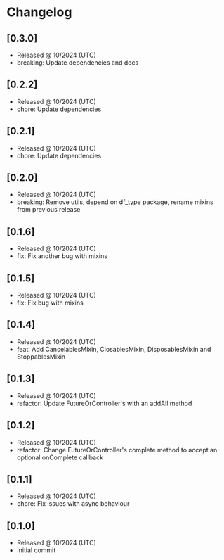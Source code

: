 # Changelog

## [0.3.0]

- Released @ 10/2024 (UTC)
- breaking: Update dependencies and docs

## [0.2.2]

- Released @ 10/2024 (UTC)
- chore: Update dependencies

## [0.2.1]

- Released @ 10/2024 (UTC)
- chore: Update dependencies

## [0.2.0]

- Released @ 10/2024 (UTC)
- breaking: Remove utils, depend on df_type package, rename mixins from previous release

## [0.1.6]

- Released @ 10/2024 (UTC)
- fix: Fix another bug with mixins

## [0.1.5]

- Released @ 10/2024 (UTC)
- fix: Fix bug with mixins

## [0.1.4]

- Released @ 10/2024 (UTC)
- feat: Add CancelablesMixin, ClosablesMixin, DisposablesMixin and StoppablesMixin

## [0.1.3]

- Released @ 10/2024 (UTC)
- refactor: Update FutureOrController's with an addAll method

## [0.1.2]

- Released @ 10/2024 (UTC)
- refactor: Change FutureOrController's complete method to accept an optional onComplete callback

## [0.1.1]

- Released @ 10/2024 (UTC)
- chore: Fix issues with async behaviour

## [0.1.0]

- Released @ 10/2024 (UTC)
- Initial commit
